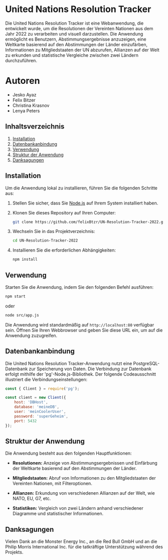 # United Nations Resolution Tracker

Die United Nations Resolution Tracker ist eine Webanwendung, die entwickelt wurde, um die Resolutionen der Vereinten Nationen aus dem Jahr 2022 zu verarbeiten und visuell darzustellen. Die Anwendung ermöglicht es Benutzern, Abstimmungsergebnisse anzuzeigen, eine Weltkarte basierend auf den Abstimmungen der Länder einzufärben, Informationen zu Mitgliedstaaten der UN abzurufen, Allianzen auf der Welt zu erkunden und statistische Vergleiche zwischen zwei Ländern durchzuführen.

# Autoren
<ul>
   <li>Jesko Ayaz</li>
   <li>Felix Bitzer</li>
   <li>Christina Krasnov</li>
   <li>Lenya Peters</li>
</ul>

## Inhaltsverzeichnis

1. [Installation](#installation)
2. [Datenbankanbindung](#datenbankanbindung)
3. [Verwendung](#verwendung)
4. [Struktur der Anwendung](#struktur-der-anwendung)
5. [Danksagungen](#danksagungen)

## Installation

Um die Anwendung lokal zu installieren, führen Sie die folgenden Schritte aus:

1. Stellen Sie sicher, dass Sie [Node.js](https://nodejs.org/) auf Ihrem System installiert haben.

2. Klonen Sie dieses Repository auf Ihren Computer:

   ```bash
   git clone https://github.com/felixBtzr/UN-Resolution-Tracker-2022.git
   ```

3. Wechseln Sie in das Projektverzeichnis:

   ```bash
   cd UN-Resolution-Tracker-2022
   ```

4. Installieren Sie die erforderlichen Abhängigkeiten:

   ```bash
   npm install
   ```

## Verwendung

Starten Sie die Anwendung, indem Sie den folgenden Befehl ausführen:

```bash
npm start
```
oder
```bash
node src/app.js
```

Die Anwendung wird standardmäßig auf `http://localhost:80` verfügbar sein. Öffnen Sie Ihren Webbrowser und geben Sie diese URL ein, um auf die Anwendung zuzugreifen.

## Datenbankanbindung

Die United Nations Resolution Tracker-Anwendung nutzt eine PostgreSQL-Datenbank zur Speicherung von Daten. Die Verbindung zur Datenbank erfolgt mithilfe der 'pg'-Node.js-Bibliothek. Der folgende Codeausschnitt illustriert die Verbindungseinstellungen:
```js
const { Client } = require('pg');

const client = new Client({
    host: 'DBHost',
    database: 'meineDB',
    user: 'meinCoolerUser',
    password: 'superGeheim',
    port: 5432
});
```

## Struktur der Anwendung

Die Anwendung besteht aus den folgenden Hauptfunktionen:

- **Resolutionen:** Anzeige von Abstimmungsergebnissen und Einfärbung der Weltkarte basierend auf den Abstimmungen der Länder.

- **Mitgliedstaaten:** Abruf von Informationen zu den Mitgliedstaaten der Vereinten Nationen, mit Filteroptionen.

- **Allianzen:** Erkundung von verschiedenen Allianzen auf der Welt, wie NATO, EU, G7, etc.

- **Statistiken:** Vergleich von zwei Ländern anhand verschiedener Diagramme und statistischer Informationen.

## Danksagungen
Vielen Dank an die Monster Energy Inc., an die Red Bull GmbH und an die Philip Morris International Inc. für die tatkräftige Unterstützung während des Projekts.
